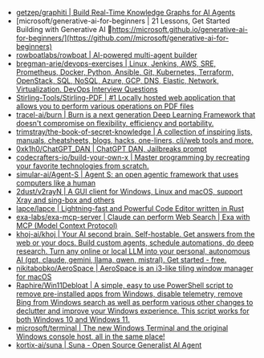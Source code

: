 + [getzep/graphiti | Build Real-Time Knowledge Graphs for AI Agents](https://github.com//getzep/graphiti)
+ [microsoft/generative-ai-for-beginners | 21 Lessons, Get Started Building with Generative AI 🔗https://microsoft.github.io/generative-ai-for-beginners/](https://github.com//microsoft/generative-ai-for-beginners)
+ [rowboatlabs/rowboat | AI-powered multi-agent builder](https://github.com//rowboatlabs/rowboat)
+ [bregman-arie/devops-exercises | Linux, Jenkins, AWS, SRE, Prometheus, Docker, Python, Ansible, Git, Kubernetes, Terraform, OpenStack, SQL, NoSQL, Azure, GCP, DNS, Elastic, Network, Virtualization. DevOps Interview Questions](https://github.com//bregman-arie/devops-exercises)
+ [Stirling-Tools/Stirling-PDF | #1 Locally hosted web application that allows you to perform various operations on PDF files](https://github.com//Stirling-Tools/Stirling-PDF)
+ [tracel-ai/burn | Burn is a next generation Deep Learning Framework that doesn't compromise on flexibility, efficiency and portability.](https://github.com//tracel-ai/burn)
+ [trimstray/the-book-of-secret-knowledge | A collection of inspiring lists, manuals, cheatsheets, blogs, hacks, one-liners, cli/web tools and more.](https://github.com//trimstray/the-book-of-secret-knowledge)
+ [0xk1h0/ChatGPT_DAN | ChatGPT DAN, Jailbreaks prompt](https://github.com//0xk1h0/ChatGPT_DAN)
+ [codecrafters-io/build-your-own-x | Master programming by recreating your favorite technologies from scratch.](https://github.com//codecrafters-io/build-your-own-x)
+ [simular-ai/Agent-S | Agent S: an open agentic framework that uses computers like a human](https://github.com//simular-ai/Agent-S)
+ [2dust/v2rayN | A GUI client for Windows, Linux and macOS, support Xray and sing-box and others](https://github.com//2dust/v2rayN)
+ [lapce/lapce | Lightning-fast and Powerful Code Editor written in Rust](https://github.com//lapce/lapce)
+ [exa-labs/exa-mcp-server | Claude can perform Web Search | Exa with MCP (Model Context Protocol)](https://github.com//exa-labs/exa-mcp-server)
+ [khoj-ai/khoj | Your AI second brain. Self-hostable. Get answers from the web or your docs. Build custom agents, schedule automations, do deep research. Turn any online or local LLM into your personal, autonomous AI (gpt, claude, gemini, llama, qwen, mistral). Get started - free.](https://github.com//khoj-ai/khoj)
+ [nikitabobko/AeroSpace | AeroSpace is an i3-like tiling window manager for macOS](https://github.com//nikitabobko/AeroSpace)
+ [Raphire/Win11Debloat | A simple, easy to use PowerShell script to remove pre-installed apps from Windows, disable telemetry, remove Bing from Windows search as well as perform various other changes to declutter and improve your Windows experience. This script works for both Windows 10 and Windows 11.](https://github.com//Raphire/Win11Debloat)
+ [microsoft/terminal | The new Windows Terminal and the original Windows console host, all in the same place!](https://github.com//microsoft/terminal)
+ [kortix-ai/suna | Suna - Open Source Generalist AI Agent](https://github.com//kortix-ai/suna)
